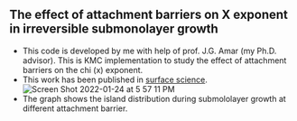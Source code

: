 ## The effect of attachment barriers on X exponent in irreversible submonolayer growth
+ This code is developed by me with help of prof. J.G. Amar (my Ph.D. advisor). This is KMC implementation to study the effect of attachment barriers on the chi (x) exponent.
+ This work has been published in [surface science](https://www.sciencedirect.com/science/article/pii/S0039602821001424).
![Screen Shot 2022-01-24 at 5 57 11 PM](https://user-images.githubusercontent.com/42945839/150878841-951d9b16-8797-4a57-9599-2fbd150ba095.png)
+ The graph shows the island distribution during submololayer growth at different attachment barrier. 
